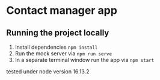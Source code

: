 # Contact manager app

  

## Running the project locally

 1. Install dependencies `npm install`
 2. Run the mock server via `npm run serve`
 3. In a separate terminal window run the app via `npm start`

tested under node version 16.13.2
